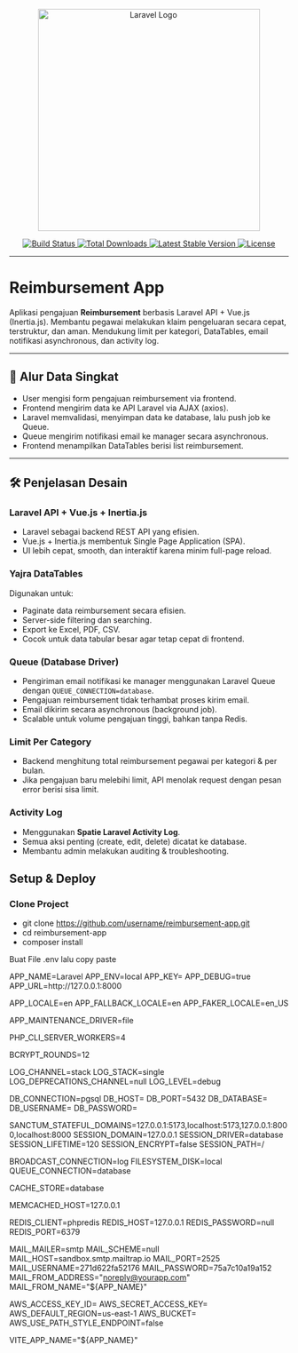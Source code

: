 <p align="center">
  <a href="https://laravel.com" target="_blank">
    <img src="https://raw.githubusercontent.com/laravel/art/master/logo-lockup/5%20SVG/2%20CMYK/1%20Full%20Color/laravel-logolockup-cmyk-red.svg" width="400" alt="Laravel Logo">
  </a>
</p>

<p align="center">
  <a href="https://github.com/laravel/framework/actions">
    <img src="https://github.com/laravel/framework/workflows/tests/badge.svg" alt="Build Status">
  </a>
  <a href="https://packagist.org/packages/laravel/framework">
    <img src="https://img.shields.io/packagist/dt/laravel/framework" alt="Total Downloads">
  </a>
  <a href="https://packagist.org/packages/laravel/framework">
    <img src="https://img.shields.io/packagist/v/laravel/framework" alt="Latest Stable Version">
  </a>
  <a href="https://packagist.org/packages/laravel/framework">
    <img src="https://img.shields.io/packagist/l/laravel/framework" alt="License">
  </a>
</p>

---

# Reimbursement App

Aplikasi pengajuan **Reimbursement** berbasis Laravel API + Vue.js (Inertia.js). Membantu pegawai melakukan klaim pengeluaran secara cepat, terstruktur, dan aman. Mendukung limit per kategori, DataTables, email notifikasi asynchronous, dan activity log.

---

## 🚀 Alur Data Singkat

- User mengisi form pengajuan reimbursement via frontend.
- Frontend mengirim data ke API Laravel via AJAX (axios).
- Laravel memvalidasi, menyimpan data ke database, lalu push job ke Queue.
- Queue mengirim notifikasi email ke manager secara asynchronous.
- Frontend menampilkan DataTables berisi list reimbursement.

---

## 🛠️ Penjelasan Desain

### Laravel API + Vue.js + Inertia.js

- Laravel sebagai backend REST API yang efisien.
- Vue.js + Inertia.js membentuk Single Page Application (SPA).
- UI lebih cepat, smooth, dan interaktif karena minim full-page reload.

### Yajra DataTables

Digunakan untuk:

- Paginate data reimbursement secara efisien.
- Server-side filtering dan searching.
- Export ke Excel, PDF, CSV.
- Cocok untuk data tabular besar agar tetap cepat di frontend.

### Queue (Database Driver)

- Pengiriman email notifikasi ke manager menggunakan Laravel Queue dengan `QUEUE_CONNECTION=database`.
- Pengajuan reimbursement tidak terhambat proses kirim email.
- Email dikirim secara asynchronous (background job).
- Scalable untuk volume pengajuan tinggi, bahkan tanpa Redis.

### Limit Per Category

- Backend menghitung total reimbursement pegawai per kategori & per bulan.
- Jika pengajuan baru melebihi limit, API menolak request dengan pesan error berisi sisa limit.

### Activity Log

- Menggunakan **Spatie Laravel Activity Log**.
- Semua aksi penting (create, edit, delete) dicatat ke database.
- Membantu admin melakukan auditing & troubleshooting.

## Setup & Deploy

### Clone Project

- git clone https://github.com/username/reimbursement-app.git
- cd reimbursement-app
- composer install

Buat File .env lalu copy paste

<p>APP_NAME=Laravel
APP_ENV=local
APP_KEY=
APP_DEBUG=true
APP_URL=http://127.0.0.1:8000

APP_LOCALE=en
APP_FALLBACK_LOCALE=en
APP_FAKER_LOCALE=en_US

APP_MAINTENANCE_DRIVER=file

PHP_CLI_SERVER_WORKERS=4

BCRYPT_ROUNDS=12

LOG_CHANNEL=stack
LOG_STACK=single
LOG_DEPRECATIONS_CHANNEL=null
LOG_LEVEL=debug

DB_CONNECTION=pgsql
DB_HOST=
DB_PORT=5432
DB_DATABASE=
DB_USERNAME=
DB_PASSWORD=

SANCTUM_STATEFUL_DOMAINS=127.0.0.1:5173,localhost:5173,127.0.0.1:8000,localhost:8000
SESSION_DOMAIN=127.0.0.1
SESSION_DRIVER=database
SESSION_LIFETIME=120
SESSION_ENCRYPT=false
SESSION_PATH=/

BROADCAST_CONNECTION=log
FILESYSTEM_DISK=local
QUEUE_CONNECTION=database

CACHE_STORE=database

MEMCACHED_HOST=127.0.0.1

REDIS_CLIENT=phpredis
REDIS_HOST=127.0.0.1
REDIS_PASSWORD=null
REDIS_PORT=6379

MAIL_MAILER=smtp
MAIL_SCHEME=null
MAIL_HOST=sandbox.smtp.mailtrap.io
MAIL_PORT=2525
MAIL_USERNAME=271d622fa52176
MAIL_PASSWORD=75a7c10a19a152
MAIL_FROM_ADDRESS="noreply@yourapp.com"
MAIL_FROM_NAME="${APP_NAME}"

AWS_ACCESS_KEY_ID=
AWS_SECRET_ACCESS_KEY=
AWS_DEFAULT_REGION=us-east-1
AWS_BUCKET=
AWS_USE_PATH_STYLE_ENDPOINT=false

VITE_APP_NAME="${APP_NAME}"</p>